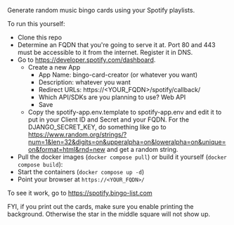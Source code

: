Generate random music bingo cards using your Spotify playlists.

To run this yourself:
 - Clone this repo
 - Determine an FQDN that you're going to serve it at. Port 80 and 443 must be accessible to it from the internet. Register it in DNS.
 - Go to https://developer.spotify.com/dashboard.
   - Create a new App
     - App Name: bingo-card-creator (or whatever you want)
     - Description: whatever you want
     - Redirect URLs: https://<YOUR_FQDN>/spotify/callback/
     - Which API/SDKs are you planning to use? Web API
     - Save
   - Copy the spotify-app.env.template to spotify-app.env and edit it
     to put in your Client ID and Secret and your FQDN.
     For the DJANGO_SECRET_KEY, do something like go to https://www.random.org/strings/?num=1&len=32&digits=on&upperalpha=on&loweralpha=on&unique=on&format=html&rnd=new and get a random string.
 - Pull the docker images (`docker compose pull`) or build it yourself (`docker compose build`):
 - Start the containers (`docker compose up -d`)
 - Point your browser at `https://<YOUR_FQDN>/`

To see it work, go to https://spotify.bingo-list.com

FYI, if you print out the cards, make sure you enable printing the background. Otherwise the star in the middle square will not show up.
